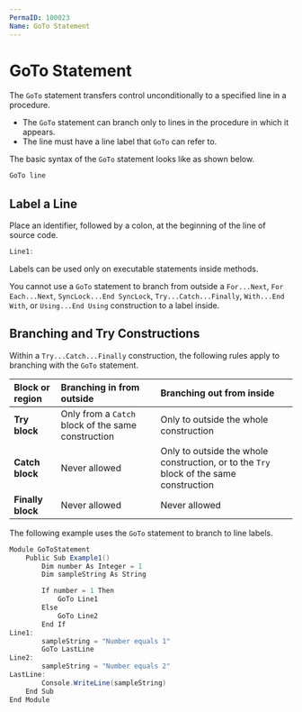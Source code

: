 ```yaml
---
PermaID: 100023
Name: GoTo Statement
---
```


# GoTo Statement

The `GoTo` statement transfers control unconditionally to a specified line in a procedure.

 - The `GoTo` statement can branch only to lines in the procedure in which it appears. 
 - The line must have a line label that `GoTo` can refer to.

The basic syntax of the `GoTo` statement looks like as shown below.

```csharp
GoTo line
```

## Label a Line

Place an identifier, followed by a colon, at the beginning of the line of source code.

```csharp
Line1:
```
Labels can be used only on executable statements inside methods.

You cannot use a `GoTo` statement to branch from outside a `For...Next`, `For Each...Next`, `SyncLock...End SyncLock`, `Try...Catch...Finally`, `With...End With`, or `Using...End Using` construction to a label inside.

## Branching and Try Constructions

Within a `Try...Catch...Finally` construction, the following rules apply to branching with the `GoTo` statement.


| Block or region    | Branching in from outside                 | Branching out from inside                 |
| :------------------| :-----------------------------------------| :-----------------------------------------|
| **Try block**      | Only from a `Catch` block of the same construction | Only to outside the whole construction |
| **Catch block**    | Never allowed                             | Only to outside the whole construction, or to the `Try` block of the same construction |
| **Finally block**  | Never allowed                             | Never allowed                                  |


The following example uses the `GoTo` statement to branch to line labels.

```csharp
Module GoToStatement
    Public Sub Example1()
        Dim number As Integer = 1
        Dim sampleString As String

        If number = 1 Then
            GoTo Line1
        Else
            GoTo Line2
        End If
Line1:
        sampleString = "Number equals 1"
        GoTo LastLine
Line2:
        sampleString = "Number equals 2"
LastLine:
        Console.WriteLine(sampleString)
    End Sub
End Module
```